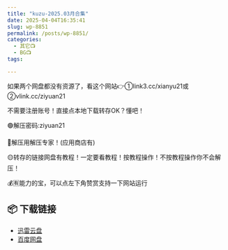 ```yaml
---
title: "kuzu-2025.03月合集"
date: 2025-04-04T16:35:41
slug: wp-8851
permalink: /posts/wp-8851/
categories:
  - 其它📺
  - BG📺
tags:

---
```


如果两个网盘都没有资源了，看这个网站👉①link3.cc/xianyu21或②vlink.cc/ziyuan21

不需要注册账号！直接点本地下载转存OK？懂吧！

🟢解压密码:ziyuan21

🔵解压用解压专家！(应用商店有)

🟡转存的链接网盘有教程！一定要看教程！按教程操作！不按教程操作你不会解压！

💰🈶能力的宝，可以点左下角赞赏支持一下网站运行

## 📦 下载链接
- [迅雷云盘](https://blziyuan21.com/pay-download/8851?key=8c6f682ada&down_id=0)
- [百度网盘](https://blziyuan21.com/pay-download/8851?key=8c6f682ada&down_id=1)

